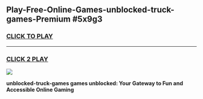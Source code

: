 
## Play-Free-Online-Games-unblocked-truck-games-Premium #5x9g3
<h3>
<a href="https://premium.freeplayer.one?title=unblocked-truck-games&ref=8M">CLICK TO PLAY</a></h3>
<hr>

<h3>
<a href="https://premium.freeplayer.one?title=unblocked-truck-games&ref=8M">CLICK 2 PLAY</a>
  
</h3>

<a href="https://premium.freeplayer.one?title=unblocked-truck-games&ref=8M"><img src="https://clearcache.store/games.png"></a>


**unblocked-truck-games games unblocked: Your Gateway to Fun and Accessible Online Gaming**
